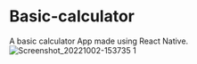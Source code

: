 # Basic-calculator
A basic calculator App made using React Native.
![Screenshot_20221002-153735 1](https://user-images.githubusercontent.com/85039185/193463085-768668d6-180f-4c13-887b-3bda80271963.png)
